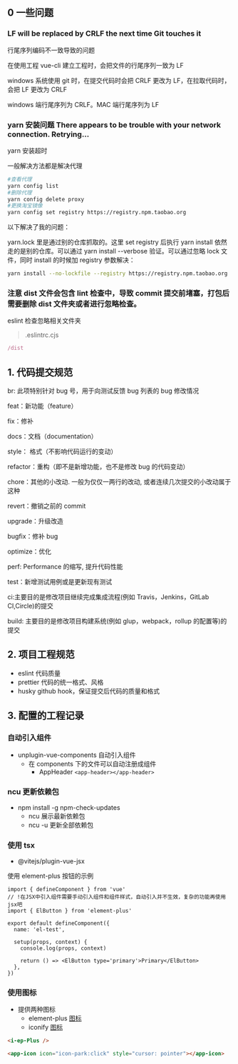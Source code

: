 ## 0 一些问题

### LF will be replaced by CRLF the next time Git touches it

行尾序列编码不一致导致的问题

在使用工程 vue-cli 建立工程时，会把文件的行尾序列一致为 LF

windows 系统使用 git 时，在提交代码时会把 CRLF 更改为 LF，在拉取代码时，会把 LF 更改为 CRLF

windows 端行尾序列为 CRLF。MAC 端行尾序列为 LF

### yarn 安装问题 There appears to be trouble with your network connection. Retrying…

yarn 安装超时

一般解决方法都是解决代理

```bash
#查看代理
yarn config list
#删除代理
yarn config delete proxy
#更换淘宝镜像
yarn config set registry https://registry.npm.taobao.org
```

以下解决了我的问题：

yarn.lock 里是通过别的仓库抓取的。这里 set registry 后执行 yarn install 依然走的是别的仓库。可以通过 yarn install --verbose 验证。可以通过忽略 lock 文件，同时 install 的时候加 registry 参数解决：

```bash
yarn install --no-lockfile --registry https://registry.npm.taobao.org
```

### 注意 dist 文件会包含 lint 检查中，导致 commit 提交前堵塞，打包后需要删除 dist 文件夹或者进行忽略检查。

eslint 检查忽略相关文件夹

> .eslintrc.cjs

```cjs
/dist
```

## 1. 代码提交规范

br: 此项特别针对 bug 号，用于向测试反馈 bug 列表的 bug 修改情况

feat：新功能（feature）

fix：修补

docs：文档（documentation）

style： 格式（不影响代码运行的变动）

refactor：重构（即不是新增功能，也不是修改 bug 的代码变动）

chore：其他的小改动. 一般为仅仅一两行的改动, 或者连续几次提交的小改动属于这种

revert：撤销之前的 commit

upgrade：升级改造

bugfix：修补 bug

optimize：优化

perf: Performance 的缩写, 提升代码性能

test：新增测试用例或是更新现有测试

ci:主要目的是修改项目继续完成集成流程(例如 Travis，Jenkins，GitLab CI,Circle)的提交

build: 主要目的是修改项目构建系统(例如 glup，webpack，rollup 的配置等)的提交

## 2. 项目工程规范

- eslint 代码质量
- prettier 代码的统一格式、风格
- husky github hook，保证提交后代码的质量和格式

## 3. 配置的工程记录

### 自动引入组件

- unplugin-vue-components 自动引入组件
  - 在 components 下的文件可以自动注册成组件
    - AppHeader `<app-header></app-header>`

### ncu 更新依赖包

- npm install -g npm-check-updates
  - ncu 展示最新依赖包
  - ncu -u 更新全部依赖包

### 使用 tsx

- @vitejs/plugin-vue-jsx

使用 element-plus 按钮的示例

```tsx
import { defineComponent } from 'vue'
// !在JSX中引入组件需要手动引入组件和组件样式，自动引入并不生效，复杂的功能再使用jsx吧
import { ElButton } from 'element-plus'

export default defineComponent({
  name: 'el-test',

  setup(props, context) {
    console.log(props, context)

    return () => <ElButton type='primary'>Primary</ElButton>
  },
})
```

### 使用图标

<!-- TODO: 提供 vscode 插件，显示图标以及代码 -->
- 提供两种图标
  - element-plus [图标](https://element-plus.org/zh-CN/component/icon.html#%E5%9B%BE%E6%A0%87%E9%9B%86%E5%90%88)
  - iconify [图标](https://icon-sets.iconify.design/openmoji/anxious-face-with-sweat/)

```html
<i-ep-Plus />
```

```html
<app-icon icon="icon-park:click" style="cursor: pointer"></app-icon>
```
